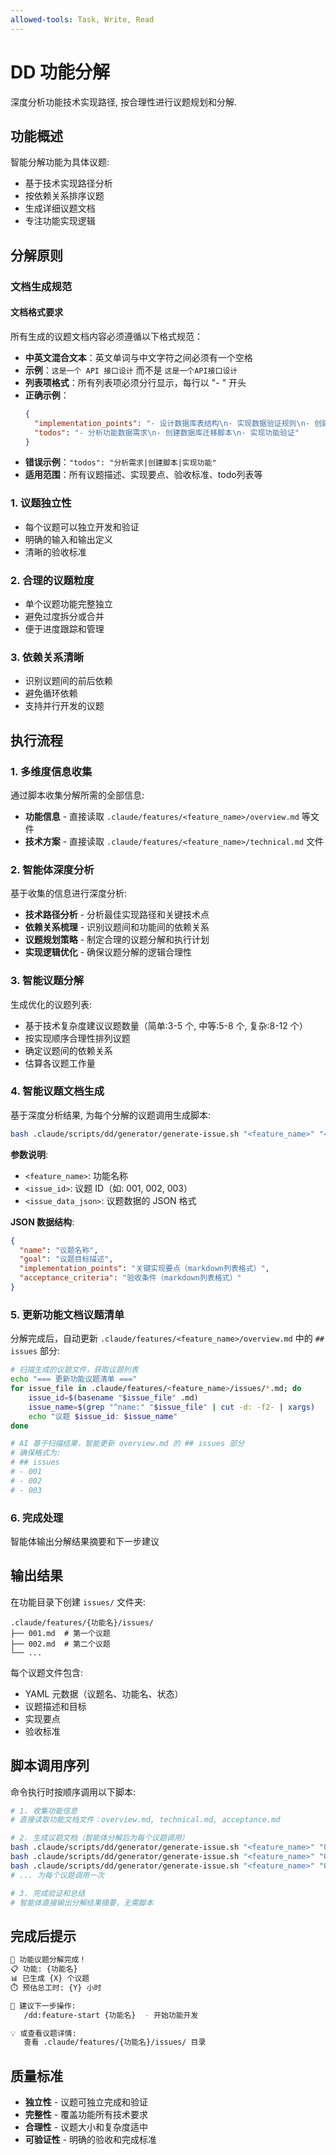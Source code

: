 ```yaml
---
allowed-tools: Task, Write, Read
---
```


# DD 功能分解

深度分析功能技术实现路径, 按合理性进行议题规划和分解.

## 功能概述

智能分解功能为具体议题:

- 基于技术实现路径分析
- 按依赖关系排序议题
- 生成详细议题文档
- 专注功能实现逻辑

## 分解原则

### 文档生成规范

#### 文档格式要求

所有生成的议题文档内容必须遵循以下格式规范：

- **中英文混合文本**：英文单词与中文字符之间必须有一个空格
- **示例**：`这是一个 API 接口设计` 而不是 `这是一个API接口设计`
- **列表项格式**：所有列表项必须分行显示，每行以 "- " 开头
- **正确示例**：
  ```json
  {
    "implementation_points": "- 设计数据库表结构\n- 实现数据验证规则\n- 创建数据库索引",
    "todos": "- 分析功能数据需求\n- 创建数据库迁移脚本\n- 实现功能验证"
  }
  ```
- **错误示例**：`"todos": "分析需求|创建脚本|实现功能"`
- **适用范围**：所有议题描述、实现要点、验收标准、todo列表等

### 1. 议题独立性

- 每个议题可以独立开发和验证
- 明确的输入和输出定义
- 清晰的验收标准

### 2. 合理的议题粒度

- 单个议题功能完整独立
- 避免过度拆分或合并  
- 便于进度跟踪和管理

### 3. 依赖关系清晰

- 识别议题间的前后依赖
- 避免循环依赖
- 支持并行开发的议题

## 执行流程

### 1. 多维度信息收集

通过脚本收集分解所需的全部信息:

- **功能信息** - 直接读取 `.claude/features/<feature_name>/overview.md` 等文件
- **技术方案** - 直接读取 `.claude/features/<feature_name>/technical.md` 文件

### 2. 智能体深度分析

基于收集的信息进行深度分析:

- **技术路径分析** - 分析最佳实现路径和关键技术点
- **依赖关系梳理** - 识别议题间和功能间的依赖关系
- **议题规划策略** - 制定合理的议题分解和执行计划
- **实现逻辑优化** - 确保议题分解的逻辑合理性

### 3. 智能议题分解

生成优化的议题列表:

- 基于技术复杂度建议议题数量（简单:3-5 个, 中等:5-8 个, 复杂:8-12 个）
- 按实现顺序合理性排列议题
- 确定议题间的依赖关系
- 估算各议题工作量

### 4. 智能议题文档生成

基于深度分析结果, 为每个分解的议题调用生成脚本:

```bash
bash .claude/scripts/dd/generator/generate-issue.sh "<feature_name>" "<issue_id>" '<issue_data_json>'
```

**参数说明**:

- `<feature_name>`: 功能名称
- `<issue_id>`: 议题 ID（如: 001, 002, 003）
- `<issue_data_json>`: 议题数据的 JSON 格式

**JSON 数据结构**:

```json
{
  "name": "议题名称",
  "goal": "议题目标描述",
  "implementation_points": "关键实现要点（markdown列表格式）",
  "acceptance_criteria": "验收条件（markdown列表格式）"
}
```

### 5. 更新功能文档议题清单

分解完成后，自动更新 `.claude/features/<feature_name>/overview.md` 中的 `## issues` 部分:

```bash
# 扫描生成的议题文件，获取议题列表
echo "=== 更新功能议题清单 ==="
for issue_file in .claude/features/<feature_name>/issues/*.md; do
    issue_id=$(basename "$issue_file" .md)  
    issue_name=$(grep "^name:" "$issue_file" | cut -d: -f2- | xargs)
    echo "议题 $issue_id: $issue_name"
done

# AI 基于扫描结果，智能更新 overview.md 的 ## issues 部分
# 确保格式为:
# ## issues
# - 001
# - 002  
# - 003
```

### 6. 完成处理

智能体输出分解结果摘要和下一步建议

## 输出结果

在功能目录下创建 `issues/` 文件夹:

```
.claude/features/{功能名}/issues/
├── 001.md  # 第一个议题
├── 002.md  # 第二个议题
└── ...
```

每个议题文件包含:

- YAML 元数据（议题名、功能名、状态）
- 议题描述和目标
- 实现要点
- 验收标准

## 脚本调用序列

命令执行时按顺序调用以下脚本:

```bash
# 1. 收集功能信息
# 直接读取功能文档文件：overview.md, technical.md, acceptance.md

# 2. 生成议题文档（智能体分解后为每个议题调用）
bash .claude/scripts/dd/generator/generate-issue.sh "<feature_name>" "001" '<issue1_json>'
bash .claude/scripts/dd/generator/generate-issue.sh "<feature_name>" "002" '<issue2_json>'
bash .claude/scripts/dd/generator/generate-issue.sh "<feature_name>" "003" '<issue3_json>'
# ... 为每个议题调用一次

# 3. 完成验证和总结
# 智能体直接输出分解结果摘要，无需脚本
```

## 完成后提示

```bash
🎯 功能议题分解完成！
📋 功能: {功能名}
📊 已生成 {X} 个议题
⏱️ 预估总工时: {Y} 小时

📝 建议下一步操作:
   /dd:feature-start {功能名}  - 开始功能开发

💡 或查看议题详情:
   查看 .claude/features/{功能名}/issues/ 目录
```

## 质量标准

- **独立性** - 议题可独立完成和验证
- **完整性** - 覆盖功能所有技术要求
- **合理性** - 议题大小和复杂度适中
- **可验证性** - 明确的验收和完成标准
